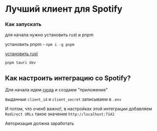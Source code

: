 # Лучший клиент для Spotify

### Как запускать

для начала нужно установить rust и pnpm

установить pnpm - `npm i -g pnpm`

[установить rust](https://www.rust-lang.org/tools/install)

```bash
pnpm tauri dev
```

## Как настроить интеграцию со Spotify?

Для начала идем [сюда](https://developer.spotify.com/dashboard/applications) и создаем "приложение"

выданные `client_id` и `client_secret` записываем в `.env`

И потом, что оченб важно!, в настройках этой интеграции добавляем `Redirect URLs` такое значение `http://localhost:7142`

Авторизация должна заработать
